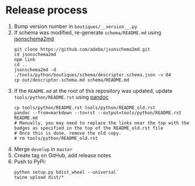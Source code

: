 # Release process

1. Bump version number in `boutiques/__version__.py`
2. If schema was modified, re-generate `schema/README.md` using [jsonschema2md](https://github.com/adobe/jsonschema2md)
   ```
   git clone https://github.com/adobe/jsonschema2md.git
   cd jsonschema2md
   npm link
   cd ..
   jsonschema2md -d ./tools/python/boutiques/schema/descriptor.schema.json -v 04
   cp out/descriptor.schema.md schema/README.md
   ```
3. If the `README.md` at the root of this repository was updated, update `tools/python/README.rst` using [pandoc](https://pandoc.org/)
   ```
   cp tools/python/README.rst tools/python/README_old.rst
   pandoc --from=markdown --to=rst --output=tools/python/README.rst README.md
   # Manually, you may need to replace the links near the top with the badges as specified in the top of the README_old.rst file
   # Once this is done, remove the old copy.
   # rm tools/python/README_old.rst
   ```
4. Merge `develop` in `master`
5. Create tag on GitHub, add release notes 
6. Push to PyPi:
   ```
   python setup.py bdist_wheel --universal`
   twine upload dist/*
   ```
